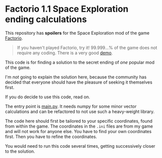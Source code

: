 # Factorio 1.1 Space Exploration ending calculations

This repository has **spoilers** for the Space Exploration mod of the game [Factorio](https://www.factorio.com/).

> If you haven't played Factorio, try it! 99.999...% of the game does not require any coding. There is a very good [demo](https://www.factorio.com/download).

This code is for finding a solution to the secret ending of _one_ popular mod of the game. 

I'm _not_ going to explain the solution here, because the community has decided that everyone should have the pleasure of seeking it themselves first.

If you do decide to use this code, read on.

The entry point is [main.py](main.py). It needs numpy for some minor vector calculations and can be refactored to not use such a heavy-weight library.

The code here should first be tailored to your specific coordinates, found from within the game.
The coordinates in the `.ini` files are from my game and will not work for anyone else. You have to find your own coordinates first.
Then you have to refine the coordinates.


You would need to run this code several times, getting successively closer to the solution.
